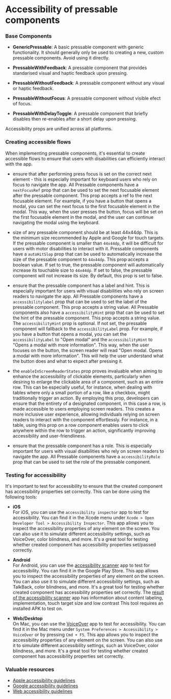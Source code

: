 # Accessibility of pressable components

### Base Components 

- **GenericPressable**: A basic pressable component with generic functionality. It should generally only be used to creating a new, custom pressable components. Avoid using it directly.

- **PressableWithFeedback**: A pressable component that provides standarised visual and haptic feedback upon pressing.

- **PressableWithoutFeedback**: A pressable component without any visual or haptic feedback.

- **PressableWithoutFocus**: A pressable component without visible efect of focus.

- **PressableWithDelayToggle**:  A pressable component that briefly disables then re-enables after a short delay upon pressing.

Accessibility props are unified across all platforms.

### Creating accessible flows
When implementing pressable components, it's essential to create accessible flows to ensure that users with disabilities can efficiently interact with the app.

- ensure that after performing press focus is set on the correct next element - this is especially important for keyboard users who rely on focus to navigate the app. All Pressable components have a `nextFocusRef` prop that can be used to set the next focusable element after the pressable component. This prop accepts a ref to the next focusable element. For example, if you have a button that opens a modal, you can set the next focus to the first focusable element in the modal. This way, when the user presses the button, focus will be set on the first focusable element in the modal, and the user can continue navigating the modal using the keyboard.

- size of any pressable component should be at least 44x44dp. This is the minimum size recommended by Apple and Google for touch targets. If the pressable component is smaller than `44x44dp`, it will be difficult for users with motor disabilities to interact with it. Pressable components have a `autoHitSlop` prop that can be used to automatically increase the size of the pressable component to `44x44dp`. This prop accepts a boolean value. If set to true, the pressable component will automatically increase its touchable size to `44x44dp`. If set to false, the pressable component will not increase its size. By default, this prop is set to false.

- ensure that the pressable component has a label and hint. This is especially important for users with visual disabilities who rely on screen readers to navigate the app. All Pressable components have a `accessibilitylabel` prop that can be used to set the label of the pressable component. This prop accepts a string value. All Pressable components also have a `accessibilityHint` prop that can be used to set the hint of the pressable component. This prop accepts a string value. The `accessibilityHint` prop is optional. If not set, the pressable component will fallback to the `accessibilityLabel` prop. For example, if you have a button that opens a modal, you can set the `accessibilityLabel` to "Open modal" and the `accessibilityHint` to "Opens a modal with more information". This way, when the user focuses on the button, the screen reader will read "Open modal. Opens a modal with more information". This will help the user understand what the button does and what to expect after pressing it.

- the `enableInScreenReaderStates` prop proves invaluable when aiming to enhance the accessibility of clickable elements, particularly when desiring to enlarge the clickable area of a component, such as an entire row. This can be especially useful, for instance, when dealing with tables where only a small portion of a row, like a checkbox, might traditionally trigger an action. By employing this prop, developers can ensure that the entirety of a designated component, in this case a row, is made accessible to users employing screen readers. This creates a more inclusive user experience, allowing individuals relying on screen readers to interact with the component effortlessly. For instance, in a table, using this prop on a row component enables users to click anywhere within the row to trigger an action, significantly improving accessibility and user-friendliness.

- ensure that the pressable component has a role. This is especially important for users with visual disabilities who rely on screen readers to navigate the app. All Pressable components have a `accessibilityRole` prop that can be used to set the role of the pressable component.

### Testing for accessibility
It's important to test for accessibility to ensure that the created component has accessibility properties set correctly. This can be done using the following tools:

- **iOS**  
For iOS, you can use the `accessibility inspector` app to test for accessibility. You can find it in the Xcode menu under `Xcode > Open Developer Tool > Accessibility Inspector`. This app allows you to inspect the accessibility properties of any element on the screen. You can also use it to simulate different accessibility settings, such as VoiceOver, color blindness, and more. It's a great tool for testing whether created component has accessibility properties set/passed correctly.

- **Android**  
For Android, you can use the [accessibility scanner](https://support.google.com/accessibility/android/answer/6376570) app to test for accessibility. You can find it in the Google Play Store. This app allows you to inspect the accessibility properties of any element on the screen. You can also use it to simulate different accessibility settings, such as TalkBack, color blindness, and more. It's a great tool for testing whether created component has accessibility properties set correctly. The [result of the accessibility scanner](https://support.google.com/accessibility/android/answer/6376559) app has information about content labeling, implementation, touch target size and low contrast
This tool requires an installed APK to test on. 

- **Web/Desktop**  
On Mac, you can use the [VoiceOver](https://www.apple.com/accessibility/mac/vision/) app to test for accessibility. You can find it in the Mac menu under `System Preferences > Accessibility > VoiceOver` or by pressing `Cmd + F5`. This app allows you to inspect the accessibility properties of any element on the screen. You can also use it to simulate different accessibility settings, such as VoiceOver, color blindness, and more. It's a great tool for testing whether created component has accessibility properties set correctly. 


### Valuable resources
- [Apple accessibility guidelines](https://developer.apple.com/design/human-interface-guidelines/accessibility/overview/introduction/)
- [Google accessibility guidelines](https://developer.android.com/guide/topics/ui/accessibility)
- [Web accessibility guidelines](https://www.w3.org/WAI/standards-guidelines/wcag/)
